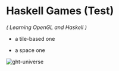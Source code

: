 # Haskell Games (Test)
_( Learning OpenGL and Haskell )_

- a tile-based one

- a space one

![ght-universe](https://lh3.googleusercontent.com/3LYktqWHX1Lp40SUfVO53GfhdipzwJk2_4rktO66svKwmVXF5otzgl1v0MltONTjFINvPCjUPv0SecQ=w1896-h870-rw)